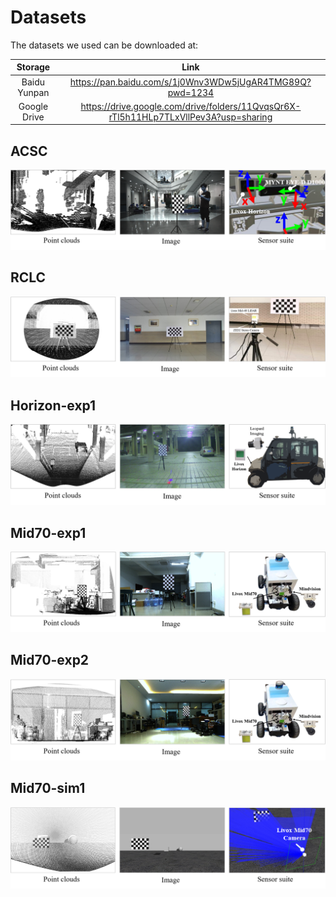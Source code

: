 <style>
.markdown-section table {
    width: 70%;
    margin-left: auto;
    margin-right: auto;
}
</style>

# Datasets

The datasets we used can be downloaded at:

|   Storage    |                                         Link                                         |
|:------------:|:------------------------------------------------------------------------------------:|
| Baidu Yunpan |               https://pan.baidu.com/s/1j0Wnv3WDw5jUgAR4TMG89Q?pwd=1234               |
| Google Drive | https://drive.google.com/drive/folders/11QvqsQr6X-rTl5h11HLp7TLxVllPev3A?usp=sharing |

## ACSC

![](_assets/dataset%20and%20setups/ACSC.png ':size=850 Fig.1 ACSC dataset')

## RCLC

![](_assets/dataset%20and%20setups/RCLC.png ':size=850 Fig.2 RCLC dataset')

## Horizon-exp1

![](_assets/dataset%20and%20setups/Horizon-exp1.png ':size=850 Fig.3 Horizon-exp1 dataset')

## Mid70-exp1

![](_assets/dataset%20and%20setups/Mid70-exp1.png ':size=850 Fig.4 Mid70-exp1 dataset')

## Mid70-exp2

![](_assets/dataset%20and%20setups/Mid70-exp2.png ':size=850 Fig.5 Mid70-exp2 dataset')

## Mid70-sim1

![](_assets/dataset%20and%20setups/Mid70-sim1.png ':size=850 Fig.6 Mid70-sim1 dataset')